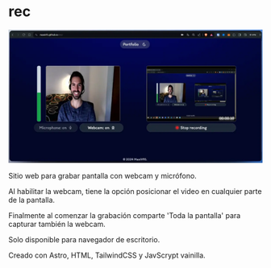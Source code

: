 # rec

![alt text](public/banner.webp)

Sitio web para grabar pantalla con webcam y micrófono. 

Al habilitar la webcam, tiene la opción posicionar el video en cualquier parte de la pantalla. 

Finalmente al comenzar la grabación comparte 'Toda la pantalla' para capturar también la webcam. 

Solo disponible para navegador de escritorio.

Creado con Astro, HTML, TailwindCSS y JavScrypt vainilla.